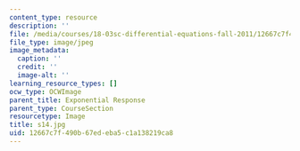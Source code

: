 ```yaml
---
content_type: resource
description: ''
file: /media/courses/18-03sc-differential-equations-fall-2011/12667c7f490b67edeba5c1a138219ca8_s14.jpg
file_type: image/jpeg
image_metadata:
  caption: ''
  credit: ''
  image-alt: ''
learning_resource_types: []
ocw_type: OCWImage
parent_title: Exponential Response
parent_type: CourseSection
resourcetype: Image
title: s14.jpg
uid: 12667c7f-490b-67ed-eba5-c1a138219ca8
---
```

